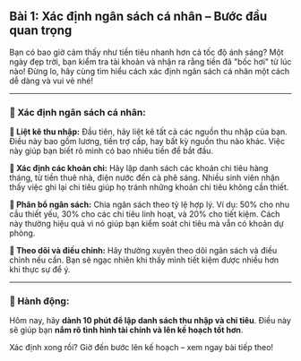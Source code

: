 ## Bài 1: Xác định ngân sách cá nhân – Bước đầu quan trọng

Bạn có bao giờ cảm thấy như tiền tiêu nhanh hơn cả tốc độ ánh sáng? Một ngày đẹp trời, bạn kiểm tra tài khoản và nhận ra rằng tiền đã "bốc hơi" từ lúc nào! Đừng lo, hãy cùng tìm hiểu cách xác định ngân sách cá nhân một cách dễ dàng và vui vẻ nhé!

---

### 📌 Xác định ngân sách cá nhân:

**🔹 Liệt kê thu nhập:**
Đầu tiên, hãy liệt kê tất cả các nguồn thu nhập của bạn. Điều này bao gồm lương, tiền trợ cấp, hay bất kỳ nguồn thu nào khác. Việc này giúp bạn biết rõ mình có bao nhiêu tiền để bắt đầu.

**🔹 Xác định các khoản chi:**
Hãy lập danh sách các khoản chi tiêu hàng tháng, từ tiền thuê nhà, điện nước đến cà phê sáng. Nhiều sinh viên nhận thấy việc ghi lại chi tiêu giúp họ tránh những khoản chi tiêu không cần thiết.

**🔹 Phân bổ ngân sách:**
Chia ngân sách theo tỷ lệ hợp lý. Ví dụ: 50% cho nhu cầu thiết yếu, 30% cho các chi tiêu linh hoạt, và 20% cho tiết kiệm. Cách này thường hiệu quả vì nó giúp bạn kiểm soát chi tiêu mà vẫn có khoản dự phòng.

**🔹 Theo dõi và điều chỉnh:**
Hãy thường xuyên theo dõi ngân sách và điều chỉnh nếu cần. Bạn sẽ ngạc nhiên khi thấy mình tiết kiệm được nhiều hơn khi thực sự để ý.

---

### 🚀 Hành động:

Hôm nay, hãy **dành 10 phút để lập danh sách thu nhập và chi tiêu**. Điều này sẽ giúp bạn **nắm rõ tình hình tài chính và lên kế hoạch tốt hơn**.

Xác định xong rồi? Giờ đến bước lên kế hoạch – xem ngay bài tiếp theo!